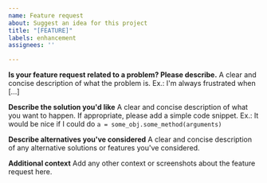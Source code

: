 ```yaml
---
name: Feature request
about: Suggest an idea for this project
title: "[FEATURE]"
labels: enhancement
assignees: ''

---
```


**Is your feature request related to a problem? Please describe.**
A clear and concise description of what the problem is. Ex.: I'm always frustrated when [...]

**Describe the solution you'd like**
A clear and concise description of what you want to happen. If appropriate, please add a simple code snippet. Ex.: It would be nice if I could do `a = some_obj.some_method(arguments)`

**Describe alternatives you've considered**
A clear and concise description of any alternative solutions or features you've considered.

**Additional context**
Add any other context or screenshots about the feature request here.
